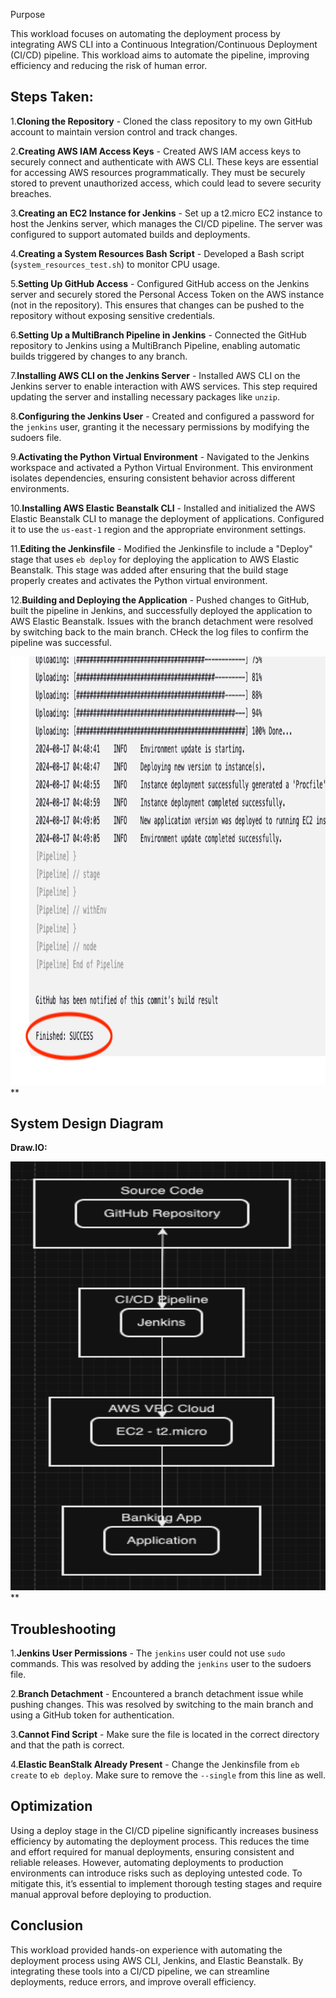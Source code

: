 Purpose

This workload focuses on automating the deployment process by integrating AWS CLI into a Continuous Integration/Continuous Deployment (CI/CD) pipeline. This workload aims to automate the pipeline, improving efficiency and reducing the risk of human error.

## Steps Taken:

1.**Cloning the Repository**   - Cloned the class repository to my own GitHub account to maintain version control and track changes.

2.**Creating AWS IAM Access Keys**   - Created AWS IAM access keys to securely connect and authenticate with AWS CLI. These keys are essential for accessing AWS resources programmatically. They must be securely stored to prevent unauthorized access, which could lead to severe security breaches.

3.**Creating an EC2 Instance for Jenkins**   - Set up a t2.micro EC2 instance to host the Jenkins server, which manages the CI/CD pipeline. The server was configured to support automated builds and deployments.

4.**Creating a System Resources Bash Script**   - Developed a Bash script (`system_resources_test.sh`) to monitor CPU usage.

5.**Setting Up GitHub Access**   - Configured GitHub access on the Jenkins server and securely stored the Personal Access Token on the AWS instance (not in the repository). This ensures that changes can be pushed to the repository without exposing sensitive credentials.

6.**Setting Up a MultiBranch Pipeline in Jenkins**   - Connected the GitHub repository to Jenkins using a MultiBranch Pipeline, enabling automatic builds triggered by changes to any branch.

7.**Installing AWS CLI on the Jenkins Server**   - Installed AWS CLI on the Jenkins server to enable interaction with AWS services. This step required updating the server and installing necessary packages like `unzip`.

8.**Configuring the Jenkins User**   - Created and configured a password for the `jenkins` user, granting it the necessary permissions by modifying the sudoers file.

9.**Activating the Python Virtual Environment**   - Navigated to the Jenkins workspace and activated a Python Virtual Environment. This environment isolates dependencies, ensuring consistent behavior across different environments.

10.**Installing AWS Elastic Beanstalk CLI**    - Installed and initialized the AWS Elastic Beanstalk CLI to manage the deployment of applications. Configured it to use the `us-east-1` region and the appropriate environment settings.

11.**Editing the Jenkinsfile**    - Modified the Jenkinsfile to include a "Deploy" stage that uses `eb deploy` for deploying the application to AWS Elastic Beanstalk. This stage was added after ensuring that the build stage properly creates and activates the Python virtual environment.

12.**Building and Deploying the Application**    - Pushed changes to GitHub, built the pipeline in Jenkins, and successfully deployed the application to AWS Elastic Beanstalk. Issues with the branch detachment were resolved by switching back to the main branch. CHeck the log files to confirm the pipeline was successful.


<img src="./Image2.png" style="width:6.5in;height:7.14375in" />**  

## System Design Diagram

**Draw.IO:**

<img src="./Image1.png" style="width:6.5in;height:7.14375in" />**  

## Troubleshooting

1.**Jenkins User Permissions**   - The `jenkins` user could not use `sudo` commands. This was resolved by adding the `jenkins` user to the sudoers file.

2.**Branch Detachment**   - Encountered a branch detachment issue while pushing changes. This was resolved by switching to the main branch and using a GitHub token for authentication.

3.**Cannot Find Script**   - Make sure the file is located in the correct directory and that the path is correct.

4.**Elastic BeanStalk Already Present**   - Change the Jenkinsfile from  `eb create` to  `eb deploy`. Make sure to remove the  `--single` from this line as well.


## Optimization

Using a deploy stage in the CI/CD pipeline significantly increases business efficiency by automating the deployment process. This reduces the time and effort required for manual deployments, ensuring consistent and reliable releases. However, automating deployments to production environments can introduce risks such as deploying untested code. To mitigate this, it’s essential to implement thorough testing stages and require manual approval before deploying to production.

## Conclusion

This workload provided hands-on experience with automating the deployment process using AWS CLI, Jenkins, and Elastic Beanstalk. By integrating these tools into a CI/CD pipeline, we can streamline deployments, reduce errors, and improve overall efficiency.
